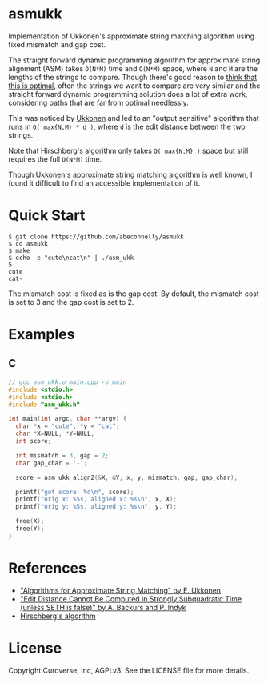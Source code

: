 # asmukk

Implementation of Ukkonen's approximate string matching algorithm using fixed mismatch and gap cost.

The straight forward dynamic programming algorithm for approximate string alignment (ASM) takes
`O(N*M)` time and `O(N*M)` space, where `N` and `M` are the lengths of the strings to compare.
Though there's good reason to [think that this is optimal](http://arxiv.org/abs/1412.0348), often
the strings we want to compare are very similar and the straight forward dynamic programming
solution does a lot of extra work, considering paths that are far from optimal needlessly.

This was noticed by [Ukkonen](http://www.sciencedirect.com/science/article/pii/S0019995885800462)
and led to an "output sensitive" algorithm that runs in `O( max{N,M) * d )`, where `d` is the edit
distance between the two strings.

Note that [Hirschberg's algorithm](https://en.wikipedia.org/wiki/Hirschberg's_algorithm) only
takes `O( max{N,M} )` space but still requires the full `O(N*M)` time.

Though Ukkonen's approximate string matching algorithm is well known, I found it difficult to find
an accessible implementation of it.

# Quick Start

```
$ git clone https://github.com/abeconnelly/asmukk
$ cd asmukk
$ make
$ echo -e "cute\ncat\n" | ./asm_ukk
5
cute
cat-
```

The mismatch cost is fixed as is the gap cost.  By default, the mismatch cost is set to 3 and
the gap cost is set to 2.

# Examples

## C

```c
// gcc asm_ukk.o main.cpp -o main
#include <stdio.h>
#include <stdio.h>
#include "asm_ukk.h"

int main(int argc, char **argv) {
  char *x = "cute", *y = "cat";
  char *X=NULL, *Y=NULL;
  int score;

  int mismatch = 3, gap = 2;
  char gap_char = '-';

  score = asm_ukk_align2(&X, &Y, x, y, mismatch, gap, gap_char);

  printf("got score: %d\n", score);
  printf("orig x: %5s, aligned x: %s\n", x, X);
  printf("orig y: %5s, aligned y: %s\n", y, Y);

  free(X);
  free(Y);
}
```

# References

* ["Algorithms for Approximate String Matching" by E. Ukkonen](http://www.sciencedirect.com/science/article/pii/S0019995885800462)
* ["Edit Distance Cannot Be Computed in Strongly Subquadratic Time (unless SETH is false)" by A. Backurs and P. Indyk](http://arxiv.org/abs/1412.0348)
* [Hirschberg's algorithm](https://en.wikipedia.org/wiki/Hirschberg's_algorithm)

# License

Copyright Curoverse, Inc, AGPLv3.  See the LICENSE file for more details.


